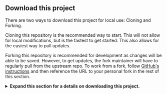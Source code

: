 ## Download this project

There are two ways to download this project for local use: Cloning and Forking.

Cloning this repository is the recommended way to start. This will not allow for local modifications, but is the fastest to get started. This also allows for the easiest way to pull updates.

Forking this repository is recommended for development as changes will be able to be saved. However, to get updates, the fork maintainer will have to regularly pull from the upstream repo. To work from a fork, follow [GitHub's instructions](https://docs.github.com/en/pull-requests/collaborating-with-pull-requests/working-with-forks/fork-a-repo) and then reference the URL to your personal fork in the rest of this section.

<details>
<summary>
<b>Expand this section for a details on downloading this project.</b>
</summary>

1. Open the local NVIDIA AI Workbench window. From the list of locations displayed, select either the remote one you just set up, or local if you're going to work locally.

    ![AI Workbench Locations Menu](_static/nvwb_locations.png)

1. Once inside the location, select *Clone Project*.

    ![AI Workbench Projects Menu](_static/nvwb_projects.png)

1. In the 'Clone Project' pop up window, set the Repository URL to `https://github.com/NVIDIA/nim-anywhere.git`. You can leave the Path as the default of `/home/REMOTE_USER/nvidia-workbench/nim-anywhere.git`. Click *Clone*.`

    ![AI Workbench Clone Project Menu](_static/nvwb_clone.png)

1. You will be redirected to the new project’s page. Workbench will automatically bootstrap the development environment. You can view real-time progress by expanding the Output from the bottom of the window.

    ![AI Workbench Log Viewer](_static/nvwb_logs.png)

</details>

